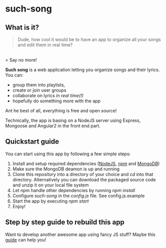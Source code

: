 # such-song
## What is it?
> Dude, how cool it would be to have an app to organize all your songs and edit them in real time?
</br>
> Say no more!

**Such song** is a web application letting you organize songs and their lyrics. 
You can:
- group them into playlists, 
- create or join user groups
- collaborate on lyrics *in real time(!)*
- hopefully do something more with the app

Ant he best of all, everything is free and open source!

Technically, the app is basing on a NodeJS server using Express, Mongoose and Angular2 in the front end part.
## Quickstart guide
You can start using this app by following a few simple steps:

1. Install and setup required dependencies ([NodeJS](https://nodejs.org/), [npm](https://www.npmjs.com/) and [MongoDB](https://www.mongodb.com/))
2. Make sure the MongoDB deamon is up and running
3. Clone this repository into a directory of your choice and *cd* into that directory. Alternatively you can download the packaged source code and unzip it on your local file system
4. Let npm handle other dependencies by running *npm install*
5. Configure *such-song* in the *config.js* file. See config.js.example 
6. Start the app by executing *npm start*
7. Enjoy!

## Step by step guide to rebuild this app
Want to develop another awesome app using fancy JS stuff? Maybe this [guide](docs/HOWTO.md) can help you!

